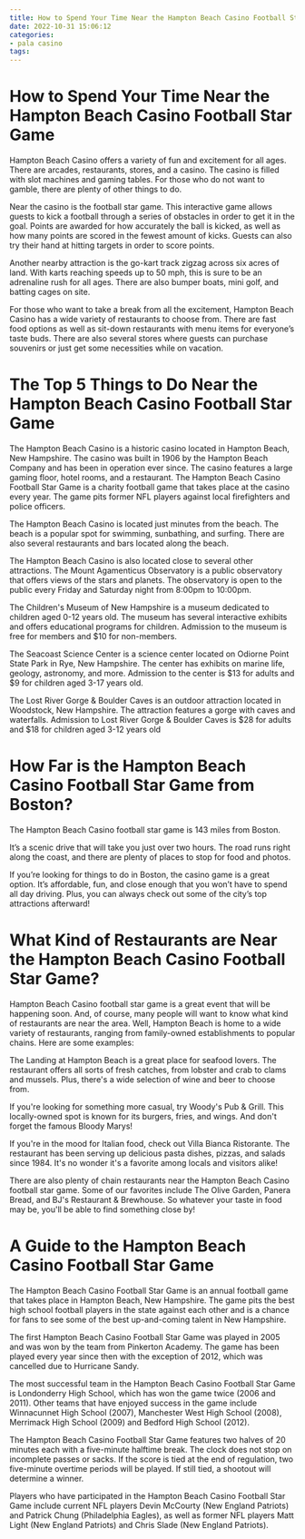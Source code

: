 ```yaml
---
title: How to Spend Your Time Near the Hampton Beach Casino Football Star Game
date: 2022-10-31 15:06:12
categories:
- pala casino
tags:
---
```



#  How to Spend Your Time Near the Hampton Beach Casino Football Star Game

Hampton Beach Casino offers a variety of fun and excitement for all ages. There are arcades, restaurants, stores, and a casino. The casino is filled with slot machines and gaming tables. For those who do not want to gamble, there are plenty of other things to do.

Near the casino is the football star game. This interactive game allows guests to kick a football through a series of obstacles in order to get it in the goal. Points are awarded for how accurately the ball is kicked, as well as how many points are scored in the fewest amount of kicks. Guests can also try their hand at hitting targets in order to score points.

Another nearby attraction is the go-kart track zigzag across six acres of land. With karts reaching speeds up to 50 mph, this is sure to be an adrenaline rush for all ages. There are also bumper boats, mini golf, and batting cages on site.

For those who want to take a break from all the excitement, Hampton Beach Casino has a wide variety of restaurants to choose from. There are fast food options as well as sit-down restaurants with menu items for everyone’s taste buds. There are also several stores where guests can purchase souvenirs or just get some necessities while on vacation.

#  The Top 5 Things to Do Near the Hampton Beach Casino Football Star Game

The Hampton Beach Casino is a historic casino located in Hampton Beach, New Hampshire. The casino was built in 1906 by the Hampton Beach Company and has been in operation ever since. The casino features a large gaming floor, hotel rooms, and a restaurant. The Hampton Beach Casino Football Star Game is a charity football game that takes place at the casino every year. The game pits former NFL players against local firefighters and police officers.

The Hampton Beach Casino is located just minutes from the beach. The beach is a popular spot for swimming, sunbathing, and surfing. There are also several restaurants and bars located along the beach.

The Hampton Beach Casino is also located close to several other attractions. The Mount Agamenticus Observatory is a public observatory that offers views of the stars and planets. The observatory is open to the public every Friday and Saturday night from 8:00pm to 10:00pm.

The Children's Museum of New Hampshire is a museum dedicated to children aged 0-12 years old. The museum has several interactive exhibits and offers educational programs for children. Admission to the museum is free for members and $10 for non-members.

The Seacoast Science Center is a science center located on Odiorne Point State Park in Rye, New Hampshire. The center has exhibits on marine life, geology, astronomy, and more. Admission to the center is $13 for adults and $9 for children aged 3-17 years old.

The Lost River Gorge & Boulder Caves is an outdoor attraction located in Woodstock, New Hampshire. The attraction features a gorge with caves and waterfalls. Admission to Lost River Gorge & Boulder Caves is $28 for adults and $18 for children aged 3-12 years old

#  How Far is the Hampton Beach Casino Football Star Game from Boston?

The Hampton Beach Casino football star game is 143 miles from Boston.

It’s a scenic drive that will take you just over two hours. The road runs right along the coast, and there are plenty of places to stop for food and photos.

If you’re looking for things to do in Boston, the casino game is a great option. It’s affordable, fun, and close enough that you won’t have to spend all day driving. Plus, you can always check out some of the city’s top attractions afterward!

#  What Kind of Restaurants are Near the Hampton Beach Casino Football Star Game?

Hampton Beach Casino football star game is a great event that will be happening soon. And, of course, many people will want to know what kind of restaurants are near the area. Well, Hampton Beach is home to a wide variety of restaurants, ranging from family-owned establishments to popular chains. Here are some examples:

The Landing at Hampton Beach is a great place for seafood lovers. The restaurant offers all sorts of fresh catches, from lobster and crab to clams and mussels. Plus, there's a wide selection of wine and beer to choose from.

If you're looking for something more casual, try Woody's Pub & Grill. This locally-owned spot is known for its burgers, fries, and wings. And don't forget the famous Bloody Marys!

If you're in the mood for Italian food, check out Villa Bianca Ristorante. The restaurant has been serving up delicious pasta dishes, pizzas, and salads since 1984. It's no wonder it's a favorite among locals and visitors alike!

There are also plenty of chain restaurants near the Hampton Beach Casino football star game. Some of our favorites include The Olive Garden, Panera Bread, and BJ's Restaurant & Brewhouse. So whatever your taste in food may be, you'll be able to find something close by!

#  A Guide to the Hampton Beach Casino Football Star Game

The Hampton Beach Casino Football Star Game is an annual football game that takes place in Hampton Beach, New Hampshire. The game pits the best high school football players in the state against each other and is a chance for fans to see some of the best up-and-coming talent in New Hampshire.

The first Hampton Beach Casino Football Star Game was played in 2005 and was won by the team from Pinkerton Academy. The game has been played every year since then with the exception of 2012, which was cancelled due to Hurricane Sandy.

The most successful team in the Hampton Beach Casino Football Star Game is Londonderry High School, which has won the game twice (2006 and 2011). Other teams that have enjoyed success in the game include Winnacunnet High School (2007), Manchester West High School (2008), Merrimack High School (2009) and Bedford High School (2012).

The Hampton Beach Casino Football Star Game features two halves of 20 minutes each with a five-minute halftime break. The clock does not stop on incomplete passes or sacks. If the score is tied at the end of regulation, two five-minute overtime periods will be played. If still tied, a shootout will determine a winner.

Players who have participated in the Hampton Beach Casino Football Star Game include current NFL players Devin McCourty (New England Patriots) and Patrick Chung (Philadelphia Eagles), as well as former NFL players Matt Light (New England Patriots) and Chris Slade (New England Patriots).